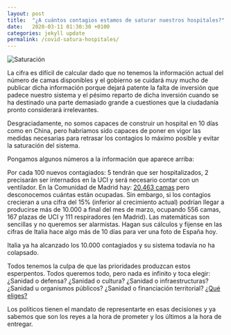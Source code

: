 ```yaml
---
layout: post
title:  "¿A cuántos contagios estamos de saturar nuestros hospitales?"
date:   2020-03-11 01:30:30 +0100
categories: jekyll update
permalink: /covid-satura-hospitales/
---
```


<img src="../assets/images/2020/03/20200311f1.jpg" alt="Saturación">

La cifra es difícil de calcular dado que no tenemos la información actual del número de camas disponibles y el gobierno se cuidará muy mucho de publicar dicha información porque dejará patente la falta de inversión que padece nuestro sistema y el pésimo reparto de dicha inversión cuando se ha destinado una parte demasiado grande a cuestiones que la ciudadanía pronto considerará irrelevantes.

Desgraciadamente, no somos capaces de construir un hospital en 10 días como en China, pero habríamos sido capaces de poner en vigor las medidas necesarias para retrasar los contagios lo máximo posible y evitar la saturación del sistema.

Pongamos algunos números a la información que aparece arriba:

Por cada 100 nuevos contagiados: 5 tendrán que ser hospitalizados, 2 precisarán ser internados en la UCI y será necesario contar con un ventilador. En la Comunidad de Madrid hay: [20.463 camas](https://www.mscbs.gob.es/ciudadanos/prestaciones/centrosServiciosSNS/hospitales/docs/2018_CNH.pdf) pero desconocemos cuántas están ocupadas. Sin embargo, si los contagios crecieran a una cifra del 15% (inferior al crecimiento actual) podrían llegar a producirse más de 10.000 a final del mes de marzo, ocupando 556 camas, 167 plazas de UCI y 111 respiradores (en Madrid). Las matemáticas son sencillas y no queremos ser alarmistas. Hagan sus cálculos y fijense en las cifras de Italia hace algo más de 10 días para ver una foto de España hoy.

Italia ya ha alcanzado los 10.000 contagiados y su sistema todavía no ha colapsado.

Todos tenemos la culpa de que las prioridades produzcan estos esperpentos. Todos queremos todo, pero nada es infinito y toca elegir: ¿Sanidad o defensa? ¿Sanidad o cultura? ¿Sanidad o infraestructuras? ¿Sanidad u organismos públicos? ¿Sanidad o financiación territorial? [¿Qué eliges?](https://www.libremercado.com/2019-01-20/los-presupuestos-de-2019-paso-a-paso-asi-se-distribuye-el-gasto-del-estado-1276631606/)

Los políticos tienen el mandato de representarte en esas decisiones y ya sabemos que son los reyes a la hora de prometer y los últimos a la hora de entregar.

